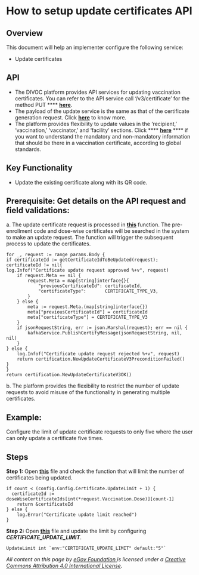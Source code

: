 # How to setup update certificates API

## Overview

This document will help an implementer configure the following service:&#x20;

* Update certificates

## API

* The DIVOC platform provides API services for updating vaccination certificates. You can refer to the API service call ‘​/v3​/certificate’ for the method PUT **** [**here**](https://egovernments.github.io/DIVOC/developer-docs/api/admin-api.html#../../india/interfaces/vaccination-api.yaml).
* The payload of the update service is the same as that of the certificate generation request. Click [**here**](https://divoc.egov.org.in/implementing-divoc/certification-and-verification-component/configuring-certificates) to know more.
* The platform provides flexibility to update values in the ‘recipient,’ ‘vaccination,’ ‘vaccinator,’ and ‘facility’ sections. Click **** [**here**](../what-information-goes-into-a-qr-code.md) **** if you want to understand the mandatory and non-mandatory information that should be there in a vaccination certificate, according to global standards.

## Key Functionality

* Update the existing certificate along with its QR code.

## Prerequisite: Get details on the API request and field validations:

a. The update certificate request is processed in [**this**](https://github.com/egovernments/DIVOC/blob/main/backend/vaccination\_api/pkg/handler.go#L608) function. The pre-enrollment code and dose-wise certificates will be searched in the system to make an update request. The function will trigger the subsequent process to update the certificates.

```
for _, request := range params.Body {
if certificateId := getCertificateIdToBeUpdated(request); certificateId != nil{
log.Infof("Certificate update request approved %+v", request)
	if request.Meta == nil {
		request.Meta = map[string]interface{}{
			"previousCertificateId": certificateId,
			"certificateType":       CERTIFICATE_TYPE_V3,
		}
	} else {
		meta := request.Meta.(map[string]interface{})
		meta["previousCertificateId"] = certificateId
		meta["certificateType"] = CERTIFICATE_TYPE_V3
	}
	if jsonRequestString, err := json.Marshal(request); err == nil {
		kafkaService.PublishCertifyMessage(jsonRequestString, nil, nil)
	}
} else {
	log.Infof("Certificate update request rejected %+v", request)
	return certification.NewUpdateCertificateV3PreconditionFailed()
}
}
return certification.NewUpdateCertificateV3OK()
```

b. The platform provides the flexibility to restrict the number of update requests to avoid misuse of the functionality in generating multiple certificates.

## Example:

Configure the limit of update certificate requests to only five where the user can only update a certificate five times.

## Steps

**Step 1:** Open [**this**](https://github.com/egovernments/DIVOC/blob/main/backend/vaccination\_api/pkg/handler.go#L660) file and check the function that will limit the number of certificates being updated.

```
if count < (config.Config.Certificate.UpdateLimit + 1) {
  certificateId := doseWiseCertificateIds[int(*request.Vaccination.Dose)][count-1]
	return &certificateId
} else {
	log.Error("Certificate update limit reached")
}
```

**Step 2:** Open [**this**](https://github.com/egovernments/DIVOC/blob/main/backend/vaccination\_api/config/config.go#L78) file and update the limit by configuring _**CERTIFICATE\_UPDATE\_LIMIT**_.

```
UpdateLimit int `env:"CERTIFICATE_UPDATE_LIMIT" default:"5"`
```



_All content on this page by_ [_eGov Foundation_ ](https://egov.org.in)_is licensed under a_ [_Creative Commons Attribution 4.0 International License_](http://creativecommons.org/licenses/by/4.0/)_._
